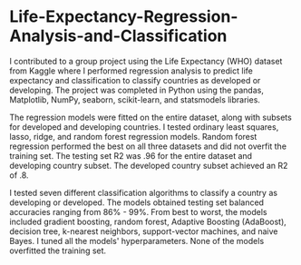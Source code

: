 # Life-Expectancy-Regression-Analysis-and-Classification
I contributed to a group project using the Life Expectancy (WHO) dataset from Kaggle where I performed regression analysis to predict life expectancy and classification to classify countries as developed or developing. The project was completed in Python using the pandas, Matplotlib, NumPy, seaborn, scikit-learn, and statsmodels libraries.

The regression models were fitted on the entire dataset, along with subsets for developed and developing countries. I tested ordinary least squares, lasso, ridge, and random forest regression models. Random forest regression performed the best on all three datasets and did not overfit the training set. The testing set R2 was .96 for the entire dataset and developing country subset. The developed country subset achieved an R2 of .8.

I tested seven different classification algorithms to classify a country as developing or developed. The models obtained testing set balanced accuracies ranging from 86% - 99%. From best to worst, the models included gradient boosting, random forest, Adaptive Boosting (AdaBoost), decision tree, k-nearest neighbors, support-vector machines, and naive Bayes. I tuned all the models' hyperparameters. None of the models overfitted the training set.

